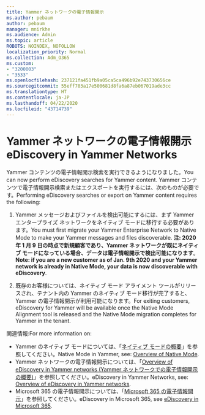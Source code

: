 ```yaml
---
title: Yammer ネットワークの電子情報開示
ms.author: pebaum
author: pebaum
manager: mnirkhe
ms.audience: Admin
ms.topic: article
ROBOTS: NOINDEX, NOFOLLOW
localization_priority: Normal
ms.collection: Adm_O365
ms.custom:
- "3200003"
- "3533"
ms.openlocfilehash: 237121fa451fb9a05ca5ca496b92e743730656ce
ms.sourcegitcommit: 55eff703a17e500681d8fa6a87eb067019ade3cc
ms.translationtype: HT
ms.contentlocale: ja-JP
ms.lasthandoff: 04/22/2020
ms.locfileid: "43714739"
---
```

# <a name="ediscovery-in-yammer-networks"></a><span data-ttu-id="f6113-102">Yammer ネットワークの電子情報開示</span><span class="sxs-lookup"><span data-stu-id="f6113-102">eDiscovery in Yammer Networks</span></span>

<span data-ttu-id="f6113-103">Yammer コンテンツの電子情報開示検索を実行できるようになりました。</span><span class="sxs-lookup"><span data-stu-id="f6113-103">You can now perform eDiscovery searches for Yammer content.</span></span>  <span data-ttu-id="f6113-104">Yammer コンテンツで電子情報開示検索またはエクスポートを実行するには、次のものが必要です。</span><span class="sxs-lookup"><span data-stu-id="f6113-104">Performing eDiscovery searches or export on Yammer content requires the following:</span></span>

1. <span data-ttu-id="f6113-105">Yammer メッセージおよびファイルを検出可能にするには、まず Yammer エンタープライズ ネットワークをネイティブ モードに移行する必要があります。</span><span class="sxs-lookup"><span data-stu-id="f6113-105">You must first migrate your Yammer Enterprise Network to Native Mode to make your Yammer messages and files discoverable.</span></span> <span data-ttu-id="f6113-106">**注: 2020 年 1 月 9 日の時点で新規顧客であり、Yammer ネットワークが既にネイティブ モードになっている場合、データは電子情報開示で検出可能になります**。</span><span class="sxs-lookup"><span data-stu-id="f6113-106">**Note: if you are a new customer as of Jan. 9th 2020 and your Yammer network is already in Native Mode, your data is now discoverable with eDiscovery**.</span></span>

2. <span data-ttu-id="f6113-107">既存のお客様については、ネイティブ モード アライメント ツールがリリースされ、テナント内の Yammer のネイティブ モード移行が完了すると、Yammer の電子情報開示が利用可能になります。</span><span class="sxs-lookup"><span data-stu-id="f6113-107">For exiting customers, eDiscovery for Yammer will be available once the Native Mode Alignment tool is released and the Native Mode migration completes for Yammer in the tenant.</span></span>

<span data-ttu-id="f6113-108">関連情報:</span><span class="sxs-lookup"><span data-stu-id="f6113-108">For more information on:</span></span>

- <span data-ttu-id="f6113-109">Yammer のネイティブ モードについては、「[ネイティブ モードの概要](https://docs.microsoft.com/yammer/configure-your-yammer-network/overview-native-mode)」を参照してください。</span><span class="sxs-lookup"><span data-stu-id="f6113-109">Native Mode in Yammer, see: [Overview of Native Mode](https://docs.microsoft.com/yammer/configure-your-yammer-network/overview-native-mode).</span></span>
- <span data-ttu-id="f6113-110">Yammer ネットワークの電子情報開示については、「[Overview of eDiscovery in Yammer networks (Yammer ネットワークでの電子情報開示の概要)](https://docs.microsoft.com/yammer/manage-security-and-compliance/overview-of-ediscovery)」を参照してください。</span><span class="sxs-lookup"><span data-stu-id="f6113-110">eDiscovery in Yammer Networks, see: [Overview of eDiscovery in Yammer networks](https://docs.microsoft.com/yammer/manage-security-and-compliance/overview-of-ediscovery).</span></span>
- <span data-ttu-id="f6113-111">Microsoft 365 の電子情報開示については、「[Microsoft 365 の電子情報開示](https://docs.microsoft.com/microsoft-365/compliance/ediscovery)」を参照してください。</span><span class="sxs-lookup"><span data-stu-id="f6113-111">eDiscovery in Microsoft  365, see [eDiscovery in Microsoft 365](https://docs.microsoft.com/microsoft-365/compliance/ediscovery).</span></span>
